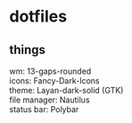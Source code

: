 # dotfiles



## things
wm: 13-gaps-rounded <br>
icons: Fancy-Dark-Icons <br>
theme: Layan-dark-solid (GTK) <br>
file manager: Nautilus <br>
status bar: Polybar
